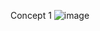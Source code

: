 Concept 1
![image](https://github.com/huyjim1996/AOI-Machine/assets/40256878/938be3ea-b893-48e5-8ce3-e8bea7831081)
